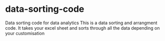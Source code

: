 # data-sorting-code
Data sorting code for data analytics
This is a data sorting and arrangment code. It takes your excel sheet and sorts through all the data depending on your customisation
